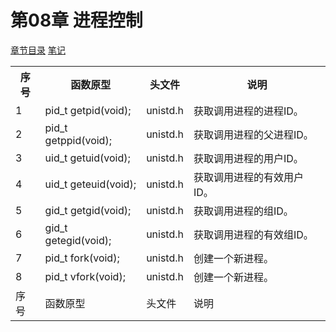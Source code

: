 <h1 id=file_func>
    第08章 进程控制
</h1>

[章节目录](../../README.md#title_ch08 "返回章节目录")
[笔记](notes.md "进入笔记")

<table>
    <tr>
        <th>序号</th><th>函数原型</th><th>头文件</th><th>说明</th>
    </tr>
    <tr>
        <td>1</td>
        <td>pid_t getpid(void);</td>
        <td>unistd.h</td>
        <td>获取调用进程的进程ID。</td>
    </tr>
    <tr>
        <td>2</td>
        <td>pid_t getppid(void);</td>
        <td>unistd.h</td>
        <td>获取调用进程的父进程ID。</td>
    </tr>
    <tr>
        <td>3</td>
        <td>uid_t getuid(void);</td>
        <td>unistd.h</td>
        <td>获取调用进程的用户ID。</td>
    </tr>
    <tr>
        <td>4</td>
        <td>uid_t geteuid(void);</td>
        <td>unistd.h</td>
        <td>获取调用进程的有效用户ID。</td>
    </tr>
    <tr>
        <td>5</td>
        <td>gid_t getgid(void);</td>
        <td>unistd.h</td>
        <td>获取调用进程的组ID。</td>
    </tr>
    <tr>
        <td>6</td>
        <td>gid_t getegid(void);</td>
        <td>unistd.h</td>
        <td>获取调用进程的有效组ID。</td>
    </tr>
    <tr>
        <td>7</td>
        <td>pid_t fork(void);</td>
        <td>unistd.h</td>
        <td>创建一个新进程。</td>
    </tr>
    <tr>
        <td>8</td>
        <td>pid_t vfork(void);</td>
        <td>unistd.h</td>
        <td>创建一个新进程。</td>
    </tr>
    <tr>
        <td>序号</td>
        <td>函数原型</td>
        <td>头文件</td>
        <td>说明</td>
    </tr>
</table>